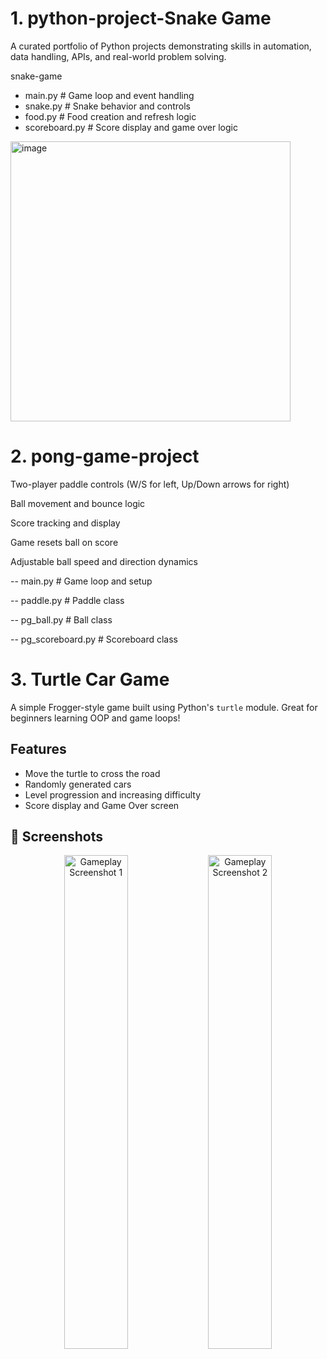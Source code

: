 # 1. python-project-Snake Game
A curated portfolio of Python projects demonstrating skills in automation, data handling, APIs, and real-world problem solving.

snake-game
  - main.py # Game loop and event handling
  - snake.py # Snake behavior and controls
  - food.py # Food creation and refresh logic
  - scoreboard.py # Score display and game over logic

<img width="448" alt="image" src="https://github.com/user-attachments/assets/07733aaa-05d9-4325-a354-9ce01e0c8c26" />

# 2. pong-game-project

Two-player paddle controls (W/S for left, Up/Down arrows for right)

Ball movement and bounce logic

Score tracking and display

Game resets ball on score

Adjustable ball speed and direction dynamics


-- main.py             # Game loop and setup

-- paddle.py           # Paddle class

-- pg_ball.py          # Ball class 

-- pg_scoreboard.py    # Scoreboard class


# 3. Turtle Car Game

A simple Frogger-style game built using Python's `turtle` module. Great for beginners learning OOP and game loops!

##  Features
- Move the turtle to cross the road
- Randomly generated cars
- Level progression and increasing difficulty
- Score display and Game Over screen

## 📸 Screenshots

<p align="center">
  <img width="45%" alt="Gameplay Screenshot 1" src="https://github.com/user-attachments/assets/3f70b6d2-4749-4b74-a54f-4cc984f0c031" />
  <img width="45%" alt="Gameplay Screenshot 2" src="https://github.com/user-attachments/assets/57ac1133-7fb8-4793-b58f-0a1a46bda3a1" />
</p>




